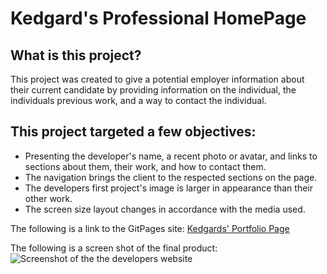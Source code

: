  # Kedgard's Professional HomePage

 ## What is this project?
 This project was created to give a potential employer information about their current candidate by providing information on the individual, the individuals previous work, and a way to contact the individual.

## This project targeted a few objectives:
* Presenting the developer's name, a recent photo or avatar, and links to sections about them, their work, and how to contact them.
* The navigation brings the client to the respected sections on the page.
* The developers first project's image is larger in appearance than their other work.
* The screen size layout changes in accordance with the media used.

The following is a link to the GitPages site:
 [Kedgards' Portfolio Page]()

The following is a screen shot of the final product:
![Screenshot of the the developers website]()